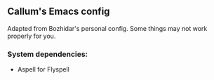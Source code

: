 ## Callum's Emacs config

Adapted from Bozhidar's personal config. Some things may not work properly for you.

### System dependencies:
- Aspell for Flyspell
